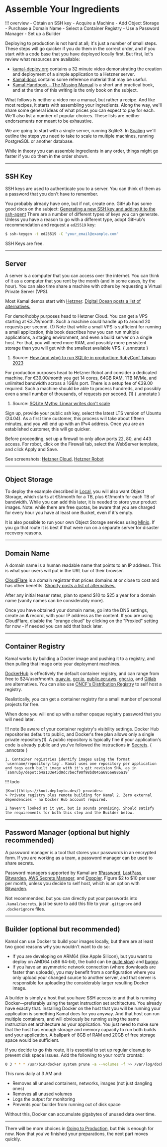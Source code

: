 # Assemble Your Ingredients

!!! overview
    - Obtain an SSH key
    - Acquire a Machine
    - Add Object Storage
    - Purchase a Domain Name
    - Select a Container Registry
    - Use a Password Manager
    - Set up a Builder

Deploying to production is not hard at all; it's just a number of small steps. These steps will go quicker if you do them in the correct order, and if you start with a code base that you have deployed locally first.
But first, let's review what resources are available:

- [kamal-deploy.org](https://kamal-deploy.org/) contains a 32 minute video demonstrating the creation and deployment of a simple application to a Hetzner server.
- [Kamal docs](https://kamal-deploy.org/docs/) contains some reference material that may be useful.
- [Kamal Handbook - The Missing Manual](https://kamalmanual.com/handbook/) is a short and practical book, and at the time of this writing is the only book on the subject.

What follows is neither a video nor a manual, but rather a recipe. And like most recipes, it starts with assembling your ingredients. Along the way, we'll share some general ideas of what prices you can expect to pay for each.
We'll also list a number of popular choices. These lists are neither endorsements nor meant to be exhaustive.

We are going to start with a single server, running Sqlite3. In [Scaling](Scaling.md) we'll outline the steps you need to take to scale to multiple machines, running PostgreSQL or another database.

While in theory you can assemble ingredients in any order, things might go faster if you do them in the order shown.

---

## SSH Key

SSH keys are used to authenticate you to a server. You can think of them as a password that you don't have to remember.

You probably already have one, but if not, create one. GitHub has some good docs on the subject:
[Generating a new SSH key and adding it to the ssh-agent](https://docs.github.com/en/authentication/connecting-to-github-with-ssh/generating-a-new-ssh-key-and-adding-it-to-the-ssh-agent)
There are a number of different types of keys you can generate. Unless you have a reason to go with a different type, adopt GitHub's recommendation and request a `ed25519` key:

```sh
$ ssh-keygen -t ed25519 -C "your_email@example.com"
```

SSH Keys are free.

---

## Server

A server is a computer that you can access over the internet. You can think of it as a computer that you rent by the month (and in some cases, by the hour).
You can also time share a machine with others by requesting a Virtual Private Server (VPS).

Most Kamal demos start with [Hetzner](https://www.hetzner.com/).
[Digital Ocean posts a list of alternatives.](https://www.digitalocean.com/resources/articles/hetzner-alternatives)

For demo/hobby purposes head to Hetzner Cloud. You can get a VPS starting at €3.79/month. Such a machine could handle up to around 20 requests per second. (1)
Note that while a small VPS is sufficient for running a small application, this book describes how you can run multiple applications, a staging environment, and even a build server on a single host.
For that, you will need more RAM, and possibly more persistent storage than you will get with the smallest available VPS.
{ .annotate }

1. Source: [How (and why) to run SQLite in production: RubyConf Taiwan 2023](https://fractaledmind.github.io/2023/12/23/rubyconftw/)

For production purposes head to Hetzner Robot and consider a dedicated machine. For €39.00/month you get 14 cores, 64GB RAM, 1TB NVMe, and unlimited bandwidth across a 1GB/s port. There is a setup fee of €39.00 required.
Such a machine should be able to process hundreds, and possibly even a small number of thousands, of requests per second. (1)
{ .annotate }

1. Source: [SQLite Myths: Linear writes don't scale ](https://fractaledmind.github.io/2023/12/05/sqlite-myths-linear-writes-do-not-scale/)

Sign up, provide your public ssh key, select the latest LTS version of Ubuntu (24.04). As a first time customer, this process will take about fifteen minutes, and you will end up with an IPv4 address. Once you are an established customer, this will go quicker.

Before proceeding, set up a firewall to only allow ports 22, 80, and 443 access.  For robot, click on the Firewall tab, select the WebServer template, and click Apply and Save.

See screenshots: [Hetzner Cloud](Assemble/Hetzner/Cloud.md), [Hetzner Robot](Assemble/Hetzner/Robot.md)

---

## Object Storage

To deploy the example described in [Local](Local.md), you will also want Object Storage, which starts at €5/month for a TB, plus €1/month for each TB of bandwidth. While you can add this later, it is needed to store your product images.
Note: while there are free quotas, be aware that you are charged for every hour you have at least one Bucket, even if it's empty.

It is also possible to run your own Object Storage services using [Minio](https://min.io/). If you go that route it is best if that were run on a separate server for disaster recovery reasons.

---

## Domain Name

A domain name is a human readable name that points to an IP address. This is what your users will put in the URL bar of their browser.

[CloudFlare](https://www.cloudflare.com/products/registrar/) is a domain registrar that prices domains at or close to cost and has other benefits.
[Shopify posts a list of alternatives.](https://www.shopify.com/blog/best-domain-registrars#)

After any initial teaser rates, plan to spend $10 to $25 a year for a domain name (vanity names can be considerably more).

Once you have obtained your domain name, go into the DNS settings, create an **A** record, with your IP address as the content.
If you are using CloudFlare, disable the "orange cloud" by clicking on the "Proxied" setting for now - if needed you can add that back later.

---

## Container Registry

Kamal works by building a Docker image and pushing it to a registry, and then pulling that image onto your deployment machines.

[DockerHub](https://hub.docker.com/) is effectively the default container registry, and can range from free to $24/user/month.
[quay.io](https://quay.io/),
[gcr.io](https://cloud.google.com/artifact-registry/docs),
[public.ecr.aws](https://gallery.ecr.aws/),
[ghcr.io](https://docs.github.com/en/packages/working-with-a-github-packages-registry/working-with-the-container-registry), and
[Gitlab](https://docs.gitlab.com/ee/user/packages/container_registry/)
are alternatives. You can also use [CNCF's Distribution Registry](https://distribution.github.io/distribution/) to self host a registry.

Realistically, you can get a container registry for a small number of personal projects for free.

When done you will end up with a rather opaque registry password that you will need later.

!!! note
    Be aware of your container registry's visibility settings. Docker Hub repositories default to public, and Docker's free plan allows only a single private repository(1). A public repository is typically fine if your application's code is already public and you've followed the instructions in [Secrets](Secrets.md).
    { .annotate }

    1. Container registries identify images using the format `username/repository:tag`. Kamal uses one repository per application and tags each built image with it's git revision SHA, as in `samruby/depot:b4a133e45d9dc7becf90f98bd045a6956e886a19`

!!! todo

    [Knot](https://knot.deployto.dev/) provides:
    > Private registry plus remote building for Kamal 2. Zero external dependencies - no Docker Hub account required.

    I haven't looked at it yet, but is sounds promising. Should satisfy the requirements for both this step and the Builder below.

---

## Password Manager (optional but highly recommended)

A password manager is a tool that stores your passwords in an encrypted form. If you are working as a team, a password manager can be used to share secrets.

Password managers supported by Kamal are [1Password](https://1password.com/),
[LastPass](https://www.lastpass.com/),
[Bitwarden](https://bitwarden.com/),
[AWS Secrets Manager](https://aws.amazon.com/secrets-manager/),
and [Doppler](https://www.doppler.com/).
Figure $2 to $10 per user per month, unless you decide to self host, which is an option with [Bitwarden](https://bitwarden.com/help/self-host-an-organization/).

Not recommended, but you can directly put your passwords into `.kamal/secrets`, just be sure to add this file to your `.gitignore` and `.dockerignore` files.

---

## Builder (optional but recommended)

Kamal can use Docker to build your images locally, but there are at least two good reasons why you wouldn't want to do so:

- If you are developing on ARM64 (like Apple Silicon), but you want to deploy on AMD64 (x86 64-bit), the build can be [quite slow](https://kamal-deploy.org/docs/configuration/builder-examples/#using-remote-builder-for-single-arch)) and [buggy](https://github.com/docker/for-mac/issues/5342#issuecomment-779133157).
- If you have an asymmetric network connection (where downloads are faster than uploads), you may benefit from a configuration where you only upload your changed source to another server, and that server is responsible for uploading the considerably larger resulting Docker image.

A builder is simply a host that you have SSH access to and that is running Docker—preferably using the target instruction set architecture. You already have exactly that. Installing Docker on the host that you will be running your application is something Kamal does for you anyway. And that host can run multiple containers, and will obviously be running using the same instruction set architecture as your application. You just need to make sure that the host has enough storage and memory capacity to run both builds and your application. A ballpark of 8GB of RAM and 20GB of free storage space would be sufficient.

If you decide to go this route, it is essential to set up regular cleanup to prevent disk space issues. Add the following to your root's crontab:

```sh
0 3 * * * /usr/bin/docker system prune -a --volumes -f >> /var/log/docker-prune.log 2>&1
```

This runs daily at 3 AM and:
- Removes all unused containers, networks, images (not just dangling ones)
- Removes all unused volumes
- Logs the output for monitoring
- Prevents your builder from running out of disk space

Without this, Docker can accumulate gigabytes of unused data over time.

---

There will be more choices in [Going to Production](Secure.md), but this is enough for now.
Now that you've finished your preparations, the next part moves quickly.
